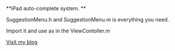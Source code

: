**iPad auto-complete system.    **        

SuggestionMenu.h and SuggestionMenu.m is everything you need.  

Import it and use as in the ViewContoller.m      

[Visit my blog](http://blog.idevs.pl   "blog")